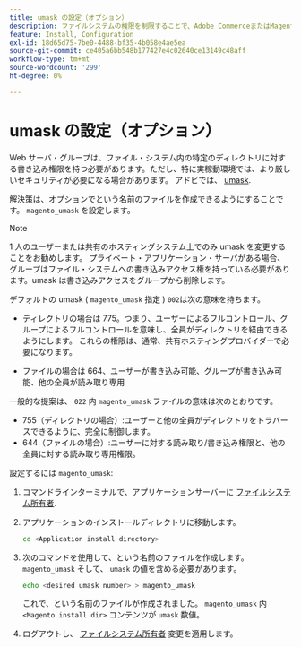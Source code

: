 ```yaml
---
title: umask の設定（オプション）
description: ファイルシステムの権限を制限することで、Adobe CommerceまたはMagento Open Sourceのオンプレミスインストールのセキュリティ姿勢を改善します。
feature: Install, Configuration
exl-id: 18d65d75-7be0-4488-bf35-4b058e4ae5ea
source-git-commit: ce405a6bb548b177427e4c02640ce13149c48aff
workflow-type: tm+mt
source-wordcount: '299'
ht-degree: 0%

---
```


# umask の設定（オプション）

Web サーバ・グループは、ファイル・システム内の特定のディレクトリに対する書き込み権限を持つ必要があります。ただし、特に実稼動環境では、より厳しいセキュリティが必要になる場合があります。 アドビでは、 [umask](https://www.cyberciti.biz/tips/understanding-linux-unix-umask-value-usage.html).

解決策は、オプションでという名前のファイルを作成できるようにすることです。 `magento_umask` を設定します。

>[!NOTE]
>
>1 人のユーザーまたは共有のホスティングシステム上でのみ umask を変更することをお勧めします。 プライベート・アプリケーション・サーバがある場合、グループはファイル・システムへの書き込みアクセス権を持っている必要があります。umask は書き込みアクセスをグループから削除します。

デフォルトの umask ( `magento_umask` 指定 ) `002`は次の意味を持ちます。

* ディレクトリの場合は 775。つまり、ユーザーによるフルコントロール、グループによるフルコントロールを意味し、全員がディレクトリを経由できるようにします。 これらの権限は、通常、共有ホスティングプロバイダーで必要になります。

* ファイルの場合は 664、ユーザーが書き込み可能、グループが書き込み可能、他の全員が読み取り専用

一般的な提案は、 `022` 内 `magento_umask` ファイルの意味は次のとおりです。

* 755（ディレクトリの場合）:ユーザーと他の全員がディレクトリをトラバースできるように、完全に制御します。
* 644（ファイルの場合）:ユーザーに対する読み取り/書き込み権限と、他の全員に対する読み取り専用権限。

設定するには `magento_umask`:

1. コマンドラインターミナルで、アプリケーションサーバーに [ファイルシステム所有者](../prerequisites/file-system/overview.md).
1. アプリケーションのインストールディレクトリに移動します。

   ```bash
   cd <Application install directory>
   ```

1. 次のコマンドを使用して、という名前のファイルを作成します。 `magento_umask` そして、 `umask` の値を含める必要があります。

   ```bash
   echo <desired umask number> > magento_umask
   ```

   これで、という名前のファイルが作成されました。 `magento_umask` 内 `<Magento install dir>` コンテンツが `umask` 数値。

1. ログアウトし、 [ファイルシステム所有者](../prerequisites/file-system/overview.md) 変更を適用します。

